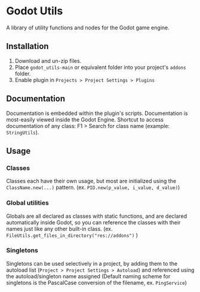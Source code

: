 # Godot Utils
A library of utility functions and nodes for the Godot game engine.

## Installation
1. Download and un-zip files.
2. Place `godot_utils-main` or equivalent folder into your project's `addons` folder.
3. Enable plugin in `Projects > Project Settings > Plugins`

## Documentation
Documentation is embedded within the plugin's scripts. Documentation is most-easily viewed inside the Godot Engine.
Shortcut to access documentation of any class: F1 > Search for class name (example: `StringUtils`).

## Usage

### Classes

Classes each have their own usage, but most are initialized using the `ClassName.new(...)` pattern. (ex. `PID.new(p_value, i_value, d_value)`)

### Global utilities

Globals are all declared as classes with static functions, and are declared automatically inside Godot, so you can reference the classes with their names just like any other built-in class. (ex. `FileUtils.get_files_in_directory("res://addons")` )

### Singletons

Singletons can be used selectively in a project, by adding them to the autoload list (`Project > Project Settings > Autoload`) and referenced using the autoload/singleton name assigned (Default naming scheme for singletons is the PascalCase conversion of the filename, ex. `PingService`)
